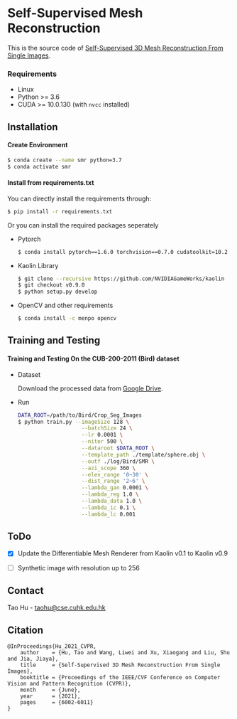 # Self-Supervised Mesh Reconstruction
This is the source code of [Self-Supervised 3D Mesh Reconstruction From Single Images](https://openaccess.thecvf.com/content/CVPR2021/papers/Hu_Self-Supervised_3D_Mesh_Reconstruction_From_Single_Images_CVPR_2021_paper.pdf).

### Requirements
- Linux
- Python >= 3.6
- CUDA >= 10.0.130 (with `nvcc` installed)

## Installation
#### Create Environment
```sh
$ conda create --name smr python=3.7
$ conda activate smr
```

#### Install from requirements.txt
You can directly install the requirements through:
```sh
$ pip install -r requirements.txt
```

Or you can install the required packages seperately
* Pytorch
    ```sh
    $ conda install pytorch==1.6.0 torchvision==0.7.0 cudatoolkit=10.2 -c pytorch
    ```
* Kaolin Library
    ```sh
    $ git clone --recursive https://github.com/NVIDIAGameWorks/kaolin
    $ git checkout v0.9.0
    $ python setup.py develop
    ```

* OpenCV and other requirements
    ```sh
    $ conda install -c menpo opencv
    ```

## Training and Testing
#### Training and Testing On the CUB-200-2011 (Bird) dataset

* Dataset
  
  Download the processed data from [Google Drive](https://drive.google.com/file/d/1SkX_FWUfLOaTr371TBkQnDH9oDJ5Khwc/view?usp=sharing).
* Run
    ```sh
    DATA_ROOT=/path/to/Bird/Crop_Seg_Images
    $ python train.py --imageSize 128 \
                        --batchSize 24 \
                        --lr 0.0001 \
                        --niter 500 \
                        --dataroot $DATA_ROOT \
                        --template_path ./template/sphere.obj \
                        --outf ./log/Bird/SMR \
                        --azi_scope 360 \
                        --elev_range '0~30' \
                        --dist_range '2~6' \
                        --lambda_gan 0.0001 \
                        --lambda_reg 1.0 \
                        --lambda_data 1.0 \
                        --lambda_ic 0.1 \
                        --lambda_lc 0.001
    ```
## ToDo
- [x] Update the Differentiable Mesh Renderer from Kaolin v0.1 to Kaolin v0.9  
- [ ] Synthetic image with resolution up to 256


## Contact
Tao Hu - [taohu@cse.cuhk.edu.hk](taohu@cse.cuhk.edu.hk)

## Citation
```
@InProceedings{Hu_2021_CVPR,
    author    = {Hu, Tao and Wang, Liwei and Xu, Xiaogang and Liu, Shu and Jia, Jiaya},
    title     = {Self-Supervised 3D Mesh Reconstruction From Single Images},
    booktitle = {Proceedings of the IEEE/CVF Conference on Computer Vision and Pattern Recognition (CVPR)},
    month     = {June},
    year      = {2021},
    pages     = {6002-6011}
}
```
